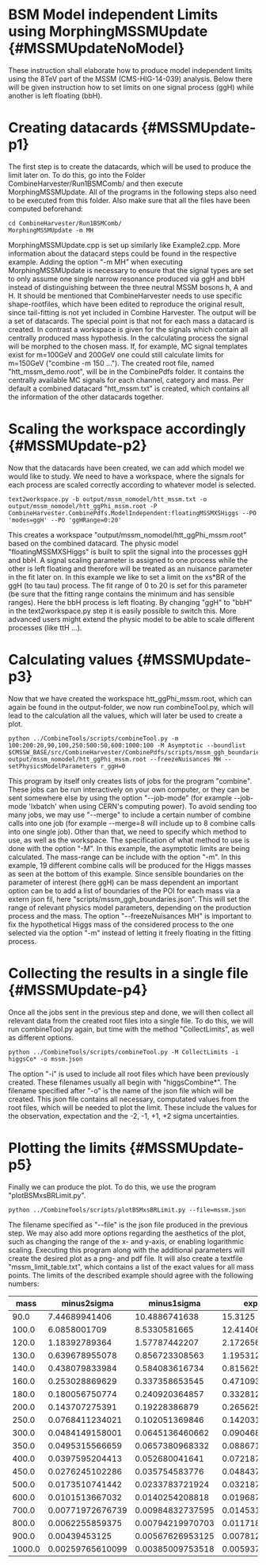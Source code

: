 BSM Model independent Limits using MorphingMSSMUpdate {#MSSMUpdateNoModel}
=================================================================

These instruction shall elaborate how to produce model independent limits using the 8TeV part of the MSSM (CMS-HIG-14-039) analysis. Below there will be given instruction how to set limits on one signal process (ggH) while another is left floating (bbH).

Creating datacards {#MSSMUpdate-p1}
========================

The first step is to create the datacards, which will be used to produce the limit later on. To do this, go into the Folder CombineHarvester/Run1BSMComb/ and then execute MorphingMSSMUpdate. All of the programs in the following steps also need to be executed from this folder. Also make sure that all the files have been computed beforehand:

    cd CombineHarvester/Run1BSMComb/
    MorphingMSSMUpdate -m MH

MorphingMSSMUpdate.cpp is set up similarly like Example2.cpp. More information about the datacard steps could be found in the respective example. Adding the option "-m MH" when executing MorphingMSSMUpdate is necessary to ensure that the signal types are set to only assume one single narrow resonance produced via ggH and bbH instead of distinguishing between the three neutral MSSM bosons h, A and H.
It should be mentioned that CombineHarvester needs to use specific shape-rootfiles, which have been edited to reproduce the original result, since tail-fitting is not yet included in Combine Harvester.
The output will be a set of datacards. The special point is that not for each mass a datacard is created. In contrast a workspace is given for the signals which contain all centrally produced mass hypothesis. In the calculating process the signal will be morphed to the chosen mass. If, for example, MC signal templates exist for m=100GeV and 200GeV one could still calculate limits for m=150GeV ("combine -m 150 ..."). The created root file, named "htt_mssm_demo.root", will be in the CombinePdfs folder. It contains the centrally available MC signals for each channel, category and mass. Per default a combined datacard "htt_mssm.txt" is created, which contains all the information of the other datacards together.

Scaling the workspace accordingly {#MSSMUpdate-p2}
=======================================

Now that the datacards have been created, we can add which model we would like to study. We need to have a workspace, where the signals for each process are scaled correctly according to whatever model is selected.

    text2workspace.py -b output/mssm_nomodel/htt_mssm.txt -o output/mssm_nomodel/htt_ggPhi_mssm.root -P CombineHarvester.CombinePdfs.ModelIndependent:floatingMSSMXSHiggs --PO 'modes=ggH' --PO 'ggHRange=0:20'

This creates a workspace "output/mssm_nomodel/htt_ggPhi_mssm.root" based on the combined datacard. The physic model "floatingMSSMXSHiggs" is built to split the signal into the processes ggH and bbH. A signal scaling parameter is assigned to one process while the other is left floating and therefore will be treated as an nuisance parameter in the fit later on. In this example we like to set a limit on the xs*BR of the ggH (to tau tau) process. The fit range of 0 to 20 is set for this parameter (be sure that the fitting range contains the minimum and has sensible ranges). Here the bbH process is left floating. By changing "ggH" to "bbH" in the text2workspace.py step it is easily possible to switch this.
More advanced users might extend the physic model to be able to scale different processes (like ttH ...).


Calculating values {#MSSMUpdate-p3}
========================

Now that we have created the workspace htt_ggPhi_mssm.root, which can again be found in the output-folder, we now run combineTool.py, which will lead to the calculation all the values, which will later be used to create a plot.

    python ../CombineTools/scripts/combineTool.py -m 100:200:20,90,100,250:500:50,600:1000:100 -M Asymptotic --boundlist $CMSSW_BASE/src/CombineHarvester/CombinePdfs/scripts/mssm_ggh_boundaries.json output/mssm_nomodel/htt_ggPhi_mssm.root --freezeNuisances MH --setPhysicsModelParameters r_ggH=0

This program by itself only creates lists of jobs for the program "combine". These jobs can be run interactively on your own computer, or they can be sent somewhere else by using the option "--job-mode" (for example --job-mode 'lxbatch' when using CERN's computing power). To avoid sending too many jobs, we may use "--merge" to include a certain number of combine calls into one job (for example --merge=8 will include up to 8 combine calls into one single job).
Other than that, we need to specify which method to use, as well as the workspace. The specification of what method to use is done with the option "-M". In this example, the asymptotic limits are being calculated. The mass-range can be include with the option "-m". In this example, 19 different combine calls will be produced for the Higgs masses as seen at the bottom of this example. Since sensible boundaries on the parameter of interest (here ggH) can be mass dependent an important option can be to add a list of boundaries of the POI for each mass via a extern json fil, here "scripts/mssm_ggh_boundaries.json". This will set the range of relevant physics model parameters, depending on the production process and the mass.
The option "--freezeNuisances MH" is important to fix the hypothetical Higgs mass of the considered process to the one selected via the option "-m" instead of letting it freely floating in the fitting process.


Collecting the results in a single file {#MSSMUpdate-p4}
=============================================

Once all the jobs sent in the previous step and done, we will then collect all relevant data from the created root files into a single file. To do this, we will run combineTool.py again, but time with the method "CollectLimits", as well as different options.

    python ../CombineTools/scripts/combineTool.py -M CollectLimits -i higgsCo* -o mssm.json

The option "-i" is used to include all root files which have been previously created. These filenames usually all begin with "higgsCombine*". The filename specified after "-o" is the name of the json file which will be created. This json file contains all necessary, computated values from the root files, which will be needed to plot the limit. These include the values for the observation, expectation and the -2, -1, +1, +2 sigma uncertainties.


Plotting the limits {#MSSMUpdate-p5}
=========================

Finally we can produce the plot. To do this, we use the program "plotBSMxsBRLimit.py".

    python ../CombineTools/scripts/plotBSMxsBRLimit.py --file=mssm.json

The filename specified as "--file" is the json file produced in the previous step. We may also add more options regarding the aesthetics of the plot, such as changing the range of the x- and y-axis, or enabling logarithmic scaling. Executing this program along with the additional parameters will create the desired plot as a png- and pdf file. It will also create a textfile "mssm_limit_table.txt", which contains a list of the exact values for all mass points.
The limits of the described example should agree with the following numbers: 

|  mass  |   minus2sigma    |   minus1sigma    |     expected     |    plus1sigma    |    plus2sigma   |      observed     |
|--------|------------------|------------------|------------------|------------------|-----------------|-------------------|
|   90.0 |    7.44689941406 |    10.4886741638 |          15.3125 |    22.3316726685 |   31.1344871521 |     21.4247200433 |
|  100.0 |     6.0858001709 |     8.5330581665 |       12.4140625 |    18.1046066284 |   25.0876998901 |     17.6605401733 |
|  120.0 |    1.18392789364 |    1.57787442207 |    2.17265629768 |    3.03002619743 |   4.02200269699 |     2.97035384799 |
|  130.0 |   0.639678955078 |   0.856723308563 |        1.1953125 |    1.68129837513 |    2.2536046505 |     1.59457176432 |
|  140.0 |   0.438079833984 |   0.584083616734 |   0.815625011921 |    1.14398777485 |   1.52501606941 |     0.94770346896 |
|  160.0 |   0.253028869629 |   0.337358653545 |    0.47109374404 |   0.660751521587 |  0.886857688427 |    0.460536925886 |
|  180.0 |   0.180056750774 |   0.240920364857 |   0.332812488079 |   0.466799587011 |  0.626536250114 |    0.302229212372 |
|  200.0 |   0.143707275391 |    0.19228386879 |         0.265625 |   0.370445460081 |   0.49172270298 |    0.227834272278 |
|  250.0 |  0.0768411234021 |   0.102051369846 |   0.142031252384 |   0.198079377413 |  0.264753729105 |    0.117494322717 |
|  300.0 |  0.0484149158001 |  0.0645136460662 |   0.090468749404 |   0.126169368625 |  0.168638512492 |     0.06854323815 |
|  350.0 |  0.0495315566659 |  0.0657380968332 |  0.0886718779802 |   0.118715122342 |  0.152319088578 |   0.0842439601436 |
|  400.0 |  0.0397595204413 |   0.052680041641 |  0.0721874982119 |  0.0972210913897 |   0.12731602788 |   0.0725939537161 |
|  450.0 |  0.0276245102286 |   0.035754583776 |  0.0484374985099 |    0.06581415236 |  0.086501725018 |   0.0503201500801 |
|  500.0 |  0.0173510741442 |  0.0233783721924 |  0.0321874991059 |  0.0452741757035 | 0.0613017454743 |   0.0379442905513 |
|  600.0 |  0.0101513667032 |  0.0140254208818 |   0.019687499851 |    0.02816282399 | 0.0385656952858 |   0.0255840519774 |
|  700.0 | 0.00771972676739 | 0.00984832737595 |  0.0145312501118 |  0.0205551572144 | 0.0290479976684 |   0.0209467474855 |
|  800.0 |  0.0062255859375 | 0.00794219970703 |       0.01171875 |  0.0165767390281 | 0.0222346615046 |   0.0163398869015 |
|  900.0 |    0.00439453125 | 0.00567626953125 |        0.0078125 |  0.0113002872095 | 0.0163606926799 |   0.0107711296097 |
| 1000.0 | 0.00259765610099 | 0.00385009753518 | 0.00593749992549 | 0.00858821813017 | 0.0124341268092 | 0.008082145785341 |
